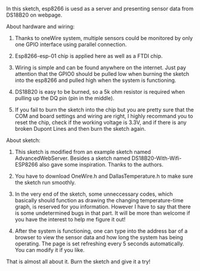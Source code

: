 In this sketch, esp8266 is uesd as a server and presenting sensor data from DS18B20 on webpage.


About hardware and wiring:

1. Thanks to oneWire system, multiple sensors could be monitored by only one GPIO interface using parallel connection.

2. Esp8266-esp-01 chip is applied here as well as a FTDI chip.

3. Wiring is simple and can be found anywhere on the internet. Just pay attention that the GPIO0 should be pulled low when
   burning the sketch into the esp8266 and pulled high when the system is functioning.
   
4. DS18B20 is easy to be burned, so a 5k ohm resistor is required when pulling up the DQ pin (pin in the middle).

5. If you fail to burn the sketch into the chip but you are pretty sure that the COM and board settings and wiring are right,
   I highly recommand you to reset the chip, check if the working voltage is 3.3V, and if there is any broken Dupont Lines and 
   then burn the sketch again.


About sketch:

1. This sketch is modified from an example sketch named AdvancedWebServer. Besides a sketch named DS18B20-With-Wifi-ESP8266 also
   gave some inspiration. Thanks to the authors.

2. You have to download OneWire.h and DallasTemperature.h to make sure the sketch run smoothly.

3. In the very end of the sketch, some unneccessary codes, which basically should function as drawing the changing temperature-time 
   graph, is reserved for you information. However I have to say that there is some undetermined bugs in that part. It will be more
   than welcome if you have the interest to help me figure it out!

4. After the system is functioning, one can type <server ip> into the address bar of a browser to view the sensor data and
    how long the system has being operating. The page is set refreshing every 5 seconds automatically. You can modify it if 
    you like.


That is almost all about it. Burn the sketch and give it a try!
